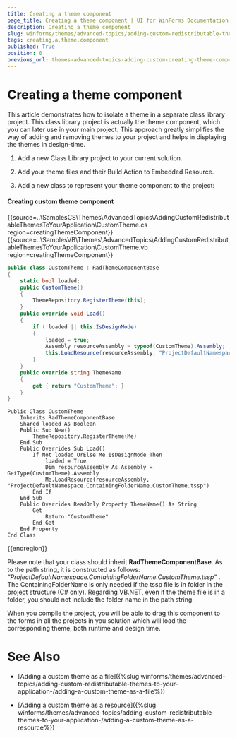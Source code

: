 ```yaml
---
title: Creating a theme component
page_title: Creating a theme component | UI for WinForms Documentation
description: Creating a theme component
slug: winforms/themes/advanced-topics/adding-custom-redistributable-themes-to-your-application-/creating-a-theme-component
tags: creating,a,theme,component
published: True
position: 0
previous_url: themes-advanced-topics-adding-custom-creating-theme-component
---
```


# Creating a theme component


This article demonstrates how to isolate a theme in a separate class library project. This class library project is actually the theme component, which you can later use in your main project. This approach greatly simplifies the way of adding and removing themes to your project and helps in displaying the themes in design-time.


1. Add a new Class Library project to your current solution.

1. Add your theme files and their Build Action to Embedded Resource.

1. Add a new class to represent your theme component to the project:

#### Creating custom theme component

{{source=..\SamplesCS\Themes\AdvancedTopics\AddingCustomRedistributableThemesToYourApplication\CustomTheme.cs region=creatingThemeComponent}} 
{{source=..\SamplesVB\Themes\AdvancedTopics\AddingCustomRedistributableThemesToYourApplication\CustomTheme.vb region=creatingThemeComponent}} 

````C#
public class CustomTheme : RadThemeComponentBase
{
    static bool loaded;
    public CustomTheme()
    {
        ThemeRepository.RegisterTheme(this);
    }
    public override void Load()
    {
        if (!loaded || this.IsDesignMode)
        {
            loaded = true;
            Assembly resourceAssembly = typeof(CustomTheme).Assembly;
            this.LoadResource(resourceAssembly, "ProjectDefaultNamespace.ContainingFolderName.CustomTheme.tssp");
        }
    }
    public override string ThemeName
    {
        get { return "CustomTheme"; }
    }
}

````
````VB.NET
Public Class CustomTheme
    Inherits RadThemeComponentBase
    Shared loaded As Boolean
    Public Sub New()
        ThemeRepository.RegisterTheme(Me)
    End Sub
    Public Overrides Sub Load()
        If Not loaded OrElse Me.IsDesignMode Then
            loaded = True
            Dim resourceAssembly As Assembly = GetType(CustomTheme).Assembly
            Me.LoadResource(resourceAssembly, "ProjectDefaultNamespace.ContainingFolderName.CustomTheme.tssp")
        End If
    End Sub
    Public Overrides ReadOnly Property ThemeName() As String
        Get
            Return "CustomTheme"
        End Get
    End Property
End Class

````

{{endregion}} 

Please note that your class should inherit __RadThemeComponentBase__. As to the path string, it is constructed as follows: *"ProjectDefaultNamespace.ContainingFolderName.CustomTheme.tssp"* . The ContainingFolderName is only needed if the tssp file is in folder in the project structure (C# only). Regarding VB.NET, even if the theme file is in a folder, you should not include the folder name in the path string.

When you compile the project, you will be able to drag this component to the forms in all the projects in you solution which will load the corresponding theme, both runtime and design time.
        

# See Also
* [Adding a custom theme as a file]({%slug winforms/themes/advanced-topics/adding-custom-redistributable-themes-to-your-application-/adding-a-custom-theme-as-a-file%})

* [Adding a custom theme as a resource]({%slug winforms/themes/advanced-topics/adding-custom-redistributable-themes-to-your-application-/adding-a-custom-theme-as-a-resource%})

